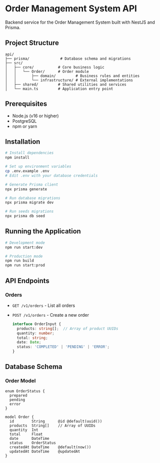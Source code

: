 # Order Management System API

Backend service for the Order Management System built with NestJS and Prisma.

## Project Structure

```
api/
├── prisma/              # Database schema and migrations
├── src/
│   ├── core/           # Core business logic
│   │   └── Order/      # Order module
│   │       ├── domain/         # Business rules and entities
│   │       └── infrastructure/ # External implementations
│   ├── shared/         # Shared utilities and services
│   └── main.ts         # Application entry point
```

## Prerequisites

- Node.js (v16 or higher)
- PostgreSQL
- npm or yarn

## Installation

```bash
# Install dependencies
npm install

# Set up environment variables
cp .env.example .env
# Edit .env with your database credentials

# Generate Prisma client
npx prisma generate

# Run database migrations
npx prisma migrate dev

# Run seeds migrations
npx prisma db seed
```

## Running the Application

```bash
# Development mode
npm run start:dev

# Production mode
npm run build
npm run start:prod
```

## API Endpoints

### Orders
- `GET /v1/orders` - List all orders

- `POST /v1/orders` - Create a new order
  ```typescript
  interface OrderInput {
    products: string[];  // Array of product UUIDs
    quantity: number;
    total: string;
    date: Date;
    status: 'COMPLETED' | 'PENDING' | 'ERROR';
  }
  ```

## Database Schema

### Order Model
```prisma
enum OrderStatus {
  prepared
  pending
  error
}

model Order {
  id        String      @id @default(uuid())
  products  String[]    // Array of UUIDs
  quantity  Int
  total     Float
  date      DateTime
  status    OrderStatus
  createdAt DateTime    @default(now())
  updatedAt DateTime    @updatedAt
}
```